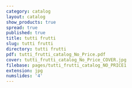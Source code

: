 ```yaml
---
category: catalog
layout: catalog
show_products: true
spread: true
published: true
title: tutti frutti
slug: tutti frutti
directory: tutti frutti
pdf: tutti_frutti_catalog_No_Price.pdf
cover: tutti_frutti_catalog_No_Price_COVER.jpg
filebase: pages/tutti_frutti_catalog_NO_PRICE1
extension: jpg
numslides: '4'
---
```

